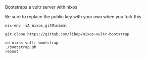 Bootstraps a vultr server with nixos

Be sure to replace the public key with your own when you fork this


```
nix-env -iA nixos.gitMinimal

git clone https://github.com/lihop/nixos-vultr-bootstrap

cd nixos-vultr-bootstrap
./bootstrap.sh
reboot
```

